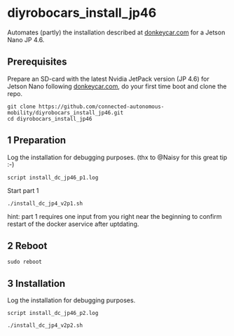 # diyrobocars_install_jp46
Automates (partly) the installation described at [donkeycar.com](https://docs.donkeycar.com/guide/robot_sbc/setup_jetson_nano/) for a Jetson Nano JP 4.6.

## Prerequisites

Prepare an SD-card with the latest Nvidia JetPack version (JP 4.6) for Jetson Nano following [donkeycar.com](https://docs.donkeycar.com/guide/robot_sbc/setup_jetson_nano/), do your first time boot and clone the repo.
```
git clone https://github.com/connected-autonomous-mobility/diyrobocars_install_jp46.git
cd diyrobocars_install_jp46
```

## 1 Preparation

Log the installation for debugging purposes. (thx to @Naisy for this great tip :-)
```
script install_dc_jp46_p1.log
```

Start part 1
```
./install_dc_jp4_v2p1.sh
```
hint: part 1 requires one input from you right near the beginning to confirm restart of the docker aservice after uptdating.

## 2 Reboot
```
sudo reboot
```

## 3 Installation
Log the installation for debugging purposes.
```
script install_dc_jp46_p2.log
```
```
./install_dc_jp4_v2p2.sh
```
